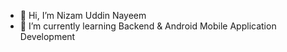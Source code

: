 - 👋 Hi, I’m Nizam Uddin Nayeem
- 🌱 I’m currently learning Backend & Android Mobile Application Development


<!---
nunayeem/nunayeem is a ✨ special ✨ repository because its `README.md` (this file) appears on your GitHub profile.
You can click the Preview link to take a look at your changes.
--->
